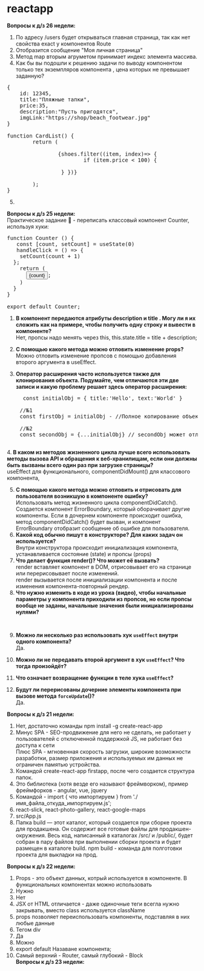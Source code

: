 # reactapp
<b>Вопросы к д/з 26 недели: </b><br>

1. По адресу /users будет открываться главная страница, так как нет свойства exact у компонентов Route
2. Отобразится сообщение "Моя личная страница"
3. Метод map вторым агруметом принимает индекс элемента массива.
4. Как бы вы подошли к решению задачи по выводу компонентом <CardList> только тех экземпляров компонента <Card>, цена которых не превышает заданную?
<pre>
{
    id: 12345,
    title:"Пляжные тапки",
    price:35,
    description:"Пусть пригодятся",
    imgLink:"https://shop/beach_footwear.jpg"
}

function CardList() {
        return (
            <React.Fragment>
                {shoes.filter((item, index)=> {
                        if (item.price < 100) {
                        <Card
                            key={index}
                            id={item.id}
                            title={item.title}
                            price={item.price}
                            description={item.description}
                            imgLink={item.imgLink}
			            />
                 } })}
            </React.Fragment>
        );
}
</pre>

5.

<b>Вопросы к д/з 25 недели: </b><br>
Практическое задание 💎 - переписать классовый компонент Counter, используя хуки:
<pre>
function Counter () {
   const [count, setCount] = useState(0)
   handleClick = () => {
    setCount(count + 1)
  };
    return (
      <button onClick={handleClick}>{count}</button>;
    )
  }
}
	
export default Counter; 
</pre>
1. <b>В компонент передаются атрибуты description и title . Могу ли я их сложить как на примере, чтобы получить одну строку и вывести в компоненте?</b></br>
Нет, пропсы надо менять через this, this.state.title = title + description;
2.  <b>С помощью какого метода можно отловить изменение props?</b></br>
Можно отловить изменение пропсов с помощью добавления второго аргумента в useEffect.

3. <b>Оператор расширения часто используется также для клонирования объекта. Подумайте, чем отличаются эти две записи и какую проблему решает здесь оператор расширения:</b>
 <pre>
	 const initialObj = { title:'Hello', text:'World' }

	//№1
	const firstObj = initialObj - //Полное копирование объекта,  firstObj зависит от initialObj, firstObj будет менятся, если изменится initialObj 
	
	//№2
	const secondObj = {...initialObj} // secondObj может отличаться по содержанию от initialObj, независимые объекты
 </pre>

4.<b> В каком из методов жизненного цикла лучше всего использовать методы вызова API и обращения к веб-хранилищам, если они должны быть вызваны всего один раз при загрузке страницы?</b></br>
 useEffect для функциональногo, componentDidMount() для классового компонента,

5. <b>С помощью какого метода можно отловить и отрисовать для пользователя возникшую в компоненте ошибку?</b></br>
Использовать метод жизненного цикла componentDidCatch(). Создается компонент ErrorBoundary, который оборачивает другие компоненты. Если в дочернем компоненте происходит ошибка, метод componentDidCatch() будет вызван, и компонент ErrorBoundary отобразит сообщение об ошибке для пользователя.</br>
6. <b>Какой код обычно пишут в конструкторе? Для каких задач он используется?</b></br>
   Внутри конструктора происходит инициализация компонента, устанавливается состояние (state) и пропсы (props)<br>
7. <b>Что делает функция render()? Что может её вызвать?</b><br>
render вставляет компонент в DOM, отрисовывает его на странице или перерисовывает после изменений.<br>
render вызывается после инициализации компонента и после изменения компонента-повторный рендер.<br>
8. <b>Что нужно изменить в коде из урока (видео), чтобы начальные параметры у компонента приходили из пропсов, но если пропсы вообще не заданы, начальные значения были инициализированы нулями?</b><br>
<pre>

</pre>
9. <b>Можно ли несколько раз использовать хук `useEffect` внутри одного компонента?</b><br>
Да.  
10. <b>Можно ли не передавать второй аргумент в хук `useEffect`? Что тогда произойдёт?</b></br>

11. <b>Что означает возвращение функции в теле хука `useEffect`? </b></br>

12. <b>Будут ли перерисованы дочерние элементы компонента при вызове метода `forceUpdate`()?</b></br>
Да.



<b>Вопросы к д/з 21 недели: </b><br>
1. Нет, достаточно команды npm install -g create-react-app <br>
2. Минус SPA - SEO-продвижение для него не сделать, не работает у пользователей с отключенной поддержкой JS, не работает без доступа к сети <br>
Плюс SPA - мгновенная скорость загрузки, широкие возможности разработки, размер приложения и используемых им данных не ограничен памятью устройства.<br>
3. Командой create-react-app firstapp, после чего создается структура папок.<br>
4. Это библиотека (хотя везде его называют фреймворком), пример фреймфорков - angular, vue, jquery<br>
5. Командой - import { что импортируем } from './имя_файла_откуда_импортируем.js';<br>
6. react-slick, react-photo-gallery, react-google-maps<br>
7. src/App.js<br>
8. Папка build — этот каталог, который создается при сборке проекта для продакшена. Он содержит
все готовые файлы для продакшен-окружения. Весь код, написанный в каталогах /src/ и /public/, будет собран в пару файлов при выполнении сборки проекта и будет размещен в каталоге build. npm build - команда для полготовки проекта для выкладки на прод.

<b>Вопросы к д/з 22 недели: </b><br>
1. Props - это объект данных, котрый используется в компоненте. В функциональных компонентах можно использовать </br>
2. Нужно </br>
3. Нет </br>
4. JSX от HTML отличается - даже одиночные теги всегла нужно закрывать, вместо class используется className  <br>
5. props позволяет переиспользовать компоненты, подставляя в них любые данные <br>
6. Тегом div
7. Да<br>
8. Можно<br>
9. export default Назаване компонента;<br>
10. Самый верхний - Router, самый глубокий - Block<br>
<b>Вопросы к д/з 23 недели: </b><br>

